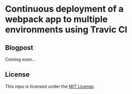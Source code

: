 # Continuous deployment of a webpack app to multiple environments using Travic CI

## Blogpost

Coming soon...

## License

This repo is licensed under the [MIT License](LICENSE).
